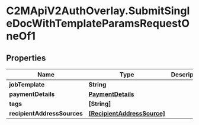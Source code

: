 # C2MApiV2AuthOverlay.SubmitSingleDocWithTemplateParamsRequestOneOf1

## Properties

Name | Type | Description | Notes
------------ | ------------- | ------------- | -------------
**jobTemplate** | **String** |  | 
**paymentDetails** | [**PaymentDetails**](PaymentDetails.md) |  | [optional] 
**tags** | **[String]** |  | [optional] 
**recipientAddressSources** | [**[RecipientAddressSource]**](RecipientAddressSource.md) |  | 


